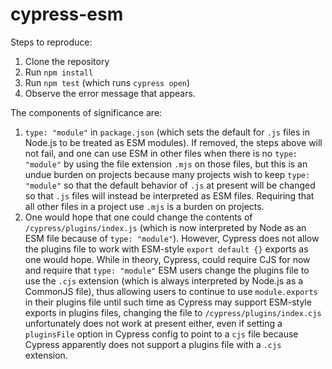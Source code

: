 # cypress-esm

Steps to reproduce:

1. Clone the repository
2. Run `npm install`
3. Run `npm test` (which runs `cypress open`)
4. Observe the error message that appears.

The components of significance are:

1. `type: "module"` in `package.json` (which sets the default for `.js` files
    in Node.js to be treated as ESM modules). If removed, the steps above will
    not fail, and one can use ESM in other files when there is no
    `type: "module"` by using the file extension `.mjs` on those files, but
    this is an undue burden on projects because many projects wish to keep
    `type: "module"` so that the default behavior of `.js` at present will be
    changed so that `.js` files will instead be interpreted as ESM files.
    Requiring that all other files in a project use `.mjs` is a burden on
    projects.
2. One would hope that one could change the contents of
    `/cypress/plugins/index.js` (which is now interpreted by Node as an ESM
    file because of `type: "module"`). However, Cypress does not allow the
    plugins file to work with ESM-style `export default {}` exports as one
    would hope. While in theory, Cypress, could require CJS for now and require
    that `type: "module"` ESM users change the plugins file to use the
    `.cjs` extension (which is always interpreted by Node.js as a CommonJS
    file), thus allowing users to continue to use `module.exports` in their
    plugins file until such time as Cypress may support ESM-style exports
    in plugins files, changing the file to `/cypress/plugins/index.cjs`
    unfortunately does not work at present either, even if setting a
    `pluginsFile` option in Cypress config to point to a `cjs` file because
    Cypress apparently does not support a plugins file with a `.cjs` extension.
